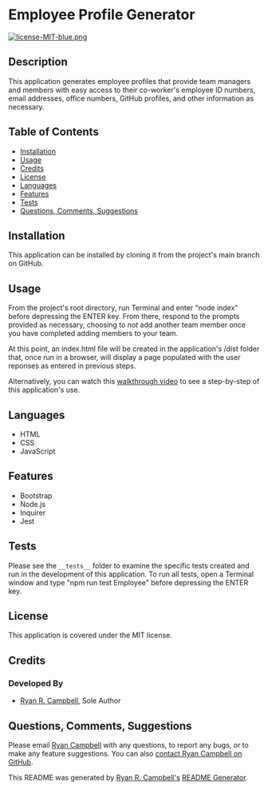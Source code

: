 # Employee Profile Generator

[![license-MIT-blue.png](https://img.shields.io/badge/license-MIT-blue)](#License)

## Description
This application generates employee profiles that provide team managers and members with easy access to their co-worker's employee ID numbers, email addresses, office numbers, GitHub profiles, and other information as necessary.

## Table of Contents
- [Installation](#installation)
- [Usage](#usage)
- [Credits](#credits)
- [License](#license)
- [Languages](#languages)
- [Features](#features)
- [Tests](#tests)
- [Questions, Comments, Suggestions](#questions-comments-suggestions)

## Installation
This application can be installed by cloning it from the project's main branch on GitHub.

## Usage
From the project's root directory, run Terminal and enter "node index" before depressing the ENTER key. From there, respond to the prompts provided as necessary, choosing to *not* add another team member once you have completed adding members to your team. 

At this point, an index.html file will be created in the application's /dist folder that, once run in a browser, will display a page populated with the user reponses as entered in previous steps.

Alternatively, you can watch this [walkthrough video](https://youtu.be/TaJYDa5ZmIw) to see a step-by-step of this application's use. 

 ## Languages
 - HTML
 - CSS
 - JavaScript
 
 ## Features
 - Bootstrap
 - Node.js
 - Inquirer
 - Jest


## Tests
Please see the `__tests__` folder to examine the specific tests created and run in the development of this application. To run all tests, open a Terminal window and type "npm run test Employee" before depressing the ENTER key.

## License
This application is covered under the MIT license.

## Credits
### Developed By
- [Ryan R. Campbell](https://www.github.com/rrcampbell-exe/), Sole Author

## Questions, Comments, Suggestions
Please email [Ryan Campbell](mailto:campbell.ryan.r@gmail.com) with any questions, to report any bugs, or to make any feature suggestions. You can also [contact Ryan Campbell on GitHub](https://www.github.com/rrcampbell-exe/).

This README was generated by [Ryan R. Campbell's](https://www.github.com/rrcampbell-exe/) [README Generator](https://github.com/rrcampbell-exe/readme-generator).